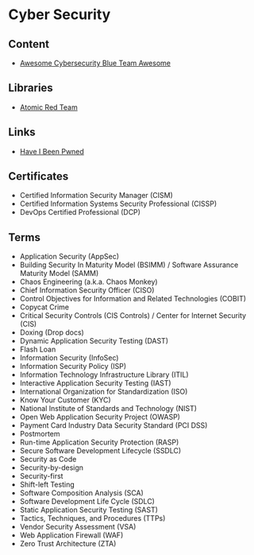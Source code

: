 # Cyber Security

<!--
https://app.pluralsight.com/library/cou rses/allthetalks-session-43/table-of-contents

https://app.pluralsight.com/library/courses/enabling-security-governance-compliance-devsecops/table-of-contents
https://app.pluralsight.com/library/courses/vulnerability-management-big-picture/table-of-contents
https://app.pluralsight.com/library/courses/allthetalks-session-29/table-of-contents
https://app.pluralsight.com/library/courses/security-architecture-design-big-picture/table-of-contents
https://app.pluralsight.com/library/courses/zero-trust-architecture-getting-started/table-of-contents
https://app.pluralsight.com/library/courses/devsecops-big-picture/table-of-contents
https://app.pluralsight.com/library/courses/cyber-security-essentials/table-of-contents
https://app.pluralsight.com/library/courses/devops-foundations-security-devsecops/table-of-contents
https://app.pluralsight.com/library/courses/performing-devsecops-automated-security-testing/table-of-contents
https://app.pluralsight.com/library/courses/allthetalks-session-52/table-of-contents
https://app.pluralsight.com/library/courses/soar-big-picture/table-of-contents

https://linkedin.com/learning/paths/get-ahead-in-devsecops
https://linkedin.com/learning/search?entityType=COURSE&keywords=DevSecOps

https://linkedin.com/learning/devsecops-automated-security-testing/welcome
https://linkedin.com/learning/security-testing-essential-training/the-importance-of-security-testing
https://linkedin.com/learning/python-pen-testing-aws/using-python-to-test-for-cloud-deployment-weaknesses-through-pen-testing

https://github.com/ashemery/exploitation-course
https://github.com/ossf
https://github.com/cisagov/RedEye
-->

## Content

- [Awesome Cybersecurity Blue Team Awesome](https://github.com/fabacab/awesome-cybersecurity-blueteam)

## Libraries

- [Atomic Red Team](https://github.com/redcanaryco/atomic-red-team)

## Links

- [Have I Been Pwned](https://haveibeenpwned.com/)

## Certificates

- Certified Information Security Manager (CISM)
- Certified Information Systems Security Professional (CISSP)
- DevOps Certified Professional (DCP)

## Terms

- Application Security (AppSec)
- Building Security In Maturity Model (BSIMM) / Software Assurance Maturity Model (SAMM)
- Chaos Engineering (a.k.a. Chaos Monkey)
- Chief Information Security Officer (CISO)
- Control Objectives for Information and Related Technologies (COBIT)
- Copycat Crime
- Critical Security Controls (CIS Controls) / Center for Internet Security (CIS)
- Doxing (Drop docs)
- Dynamic Application Security Testing (DAST)
- Flash Loan
- Information Security (InfoSec)
- Information Security Policy (ISP)
- Information Technology Infrastructure Library (ITIL)
- Interactive Application Security Testing (IAST)
- International Organization for Standardization (ISO)
- Know Your Customer (KYC)
- National Institute of Standards and Technology (NIST)
- Open Web Application Security Project (OWASP)
- Payment Card Industry Data Security Standard (PCI DSS)
- Postmortem
- Run-time Application Security Protection (RASP)
- Secure Software Development Lifecycle (SSDLC)
- Security as Code
- Security-by-design
- Security-first
- Shift-left Testing
- Software Composition Analysis (SCA)
- Software Development Life Cycle (SDLC)
- Static Application Security Testing (SAST)
- Tactics, Techniques, and Procedures (TTPs)
- Vendor Security Assessment (VSA)
- Web Application Firewall (WAF)
- Zero Trust Architecture (ZTA)
